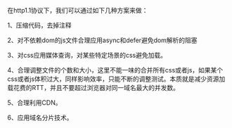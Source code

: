 在http1.1协议下，我们可以通过如下几种方案来做：

1、压缩代码，去掉注释

2、对不依赖dom的js文件合理应用async和defer避免dom解析的阻塞

3、对css应用媒体查询，对某些特定场景的css避免加载。

4、合理调整文件的个数和大小，这里不能一味的合并所有css或者js，如果某个css或者js体积过大，同样影响效率，只能不断的调整测试。本质就是减少资源加载花费的RTT，并且不要超过浏览器对同一域名最大的并发数。

5、合理利用CDN。

6、应用域名分片技术。
